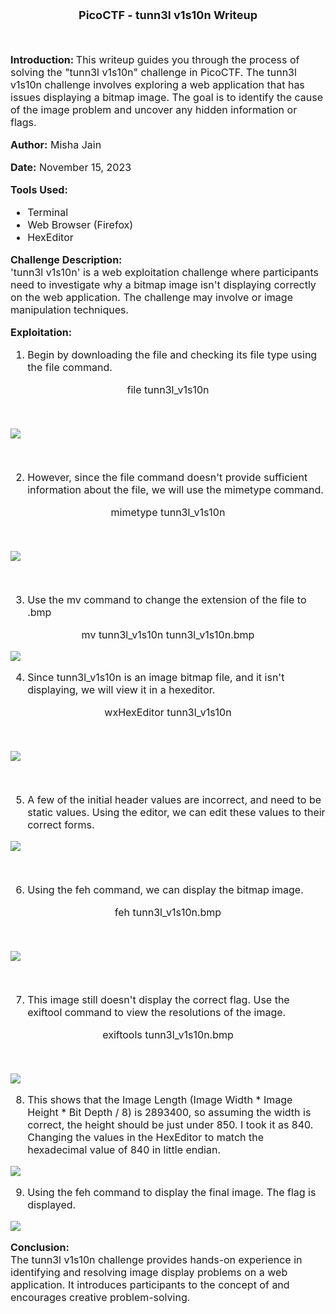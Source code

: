<font size = '4'>
<p align = 'center'>
<b>
PicoCTF - tunn3l v1s10n Writeup 
</b>
</p>
</font>

<br>
<font size = '3'>

<b>Introduction: </b>
This writeup guides you through the process of solving the "tunn3l v1s10n" challenge in PicoCTF. The tunn3l v1s10n challenge involves exploring a web application that has issues displaying a bitmap image. The goal is to identify the cause of the image problem and uncover any hidden information or flags.

<b>Author:</b> Misha Jain

<b>Date:</b> November 15, 2023

<b>Tools Used:</b><br>
- Terminal
- Web Browser (Firefox)
- HexEditor

<b>Challenge Description:</b><br>
'tunn3l v1s10n' is a web exploitation challenge where participants need to investigate why a bitmap image isn't displaying correctly on the web application. The challenge may involve or image manipulation techniques.

<b>Exploitation:</b><br>
1. Begin by downloading the file and checking its file type using the file command.<br>

<p align = 'center'>file tunn3l_v1s10n</p><br>

<p align = 'center'>

![](<Pictures/Tunn3l v1s10n - Filetype.png>)

</p><br>

2. However, since the file command doesn't provide sufficient information about the file, we will use the mimetype command.<br>

<p align = 'center'>mimetype tunn3l_v1s10n</p><br>

<p align = 'center'>

![](<Pictures/Tunn3l v1s10n - Mimetype.png>)

</p><br>

3. Use the mv command to change the extension of the file to .bmp

<p align = 'center'>mv tunn3l_v1s10n tunn3l_v1s10n.bmp</p>

<p align = 'center'>

![](<Pictures/Tunn3l v1s10n - Change_Extension.png>)

</p>

4. Since tunn3l_v1s10n is an image bitmap file, and it isn't displaying, we will view it in a hexeditor.<br>

<p align = 'center'>wxHexEditor tunn3l_v1s10n</p><br>

<p align = 'center'>

![](<Pictures/Tunn3l v1s10n - HexEditor_Initial.png>)

</p><br>

5. A few of the initial header values are incorrect, and need to be static values. Using the editor, we can edit these values to their correct forms.<br>

<p align = 'center'>

![](<Pictures/Tunn3l v1s10n - HexEditor_Changed_Once.png>)

</p><br>

6. Using the feh command, we can display the bitmap image.<br>

<p align = 'center'>feh tunn3l_v1s10n.bmp</p><br>

<p align = 'center'>

![](<Pictures/Tunn3l v1s10n - First_Image.png>)

</p><br>

7. This image still doesn't display the correct flag. Use the exiftool command to view the resolutions of the image.<br>

<p align = 'center'>exiftools tunn3l_v1s10n.bmp</p><br>

<p align = 'center'>

![](<Pictures/Tunn3l v1s10n - Exiftool.png>)

</p>

8. This shows that the Image Length (Image Width * Image Height * Bit Depth / 8) is 2893400, so assuming the width is correct, the height should be just under 850. I took it as 840. Changing the values in the HexEditor to match the hexadecimal value of 840 in little endian.

<p align = 'center'>

![](<Pictures/Tunn3l v1s10n - HexEditor_Changed_Twice.png>)

</p>

9. Using the feh command to display the final image. The flag is displayed.

<p align = 'center'>

![](<Pictures/Tunn3l v1s10n - Final_Image.png>)

</p>

<b>Conclusion:</b><br>
The tunn3l v1s10n challenge provides hands-on experience in identifying and resolving image display problems on a web application. It introduces participants to the concept of and encourages creative problem-solving.

</font>